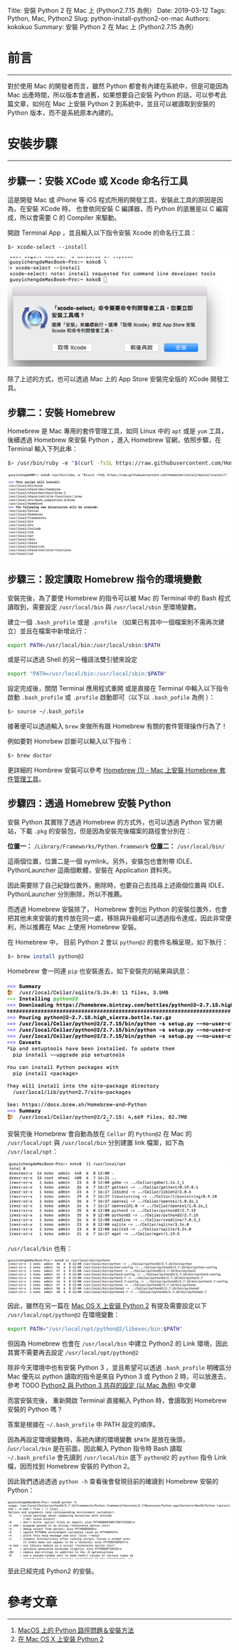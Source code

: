 Title: 安裝 Python 2 在 Mac 上 (Python2.7.15 為例）
Date: 2019-03-12
Tags: Python, Mac, Python2
Slug: python-install-python2-on-mac
Authors: kokokuo
Summary: 安裝 Python 2 在 Mac 上 (Python2.7.15 為例）

# 前言
---
對於使用 Mac 的開發者而言，雖然 Python 都會有內建在系統中，但是可能因為 Mac 出產時間，所以版本會過舊，如果想要自己安裝 Python 的話，可以參考此篇文章，如何在 Mac 上安裝 Python 2 到系統中，並且可以被讀取到安裝的 Python 版本，而不是系統原本內建的。

# 安裝步驟
---

## 步驟一：安裝 XCode 或 Xcode 命名行工具
這是開發 Mac 或 iPhone 等 iOS 程式所用的開發工具，安裝此工具的原因是因為，在安裝 XCode 時， 也會依同安裝 C 編譯器，而 Python 的底層是以 C 編寫成，所以會需要 C 的 Compiler 來驅動。

開啟 Terminal App ，並且輸入以下指令安裝 Xcode 的命名行工具：

```bash
$> xcode-select --install
```

![1-Install-XCode-Tool](../images/20190312-python-install-python2-on-mac/1-Install-XCode-Tool.png)

除了上述的方式，也可以透過 Mac 上的 App Store 安裝完全版的 XCode 開發工具。

## 步驟二：安裝 Homebrew 
Homebrew 是 Mac 專用的套件管理工具，如同 Linux 中的 `apt` 或是 `yum` 工具，後續透過 Homebrew 來安裝 Python ，進入 Homebrew 官網，依照步驟，在 Terminal 輸入下列此串：

```bash
$> /usr/bin/ruby -e "$(curl -fsSL https://raw.githubusercontent.com/Homebrew/install/master/install)"
```

![2-Install-Homebrew](../images/20190312-python-install-python2-on-mac/2-Install-Homebrew.png)

## 步驟三：設定讀取 Homebrew 指令的環境變數

安裝完後，為了要使 Homebrew 的指令可以被 Mac 的 Terminal 中的 Bash 程式讀取到，需要設定 `/usr/local/bin` 與 `/usr/local/sbin` 至環境變數。

建立一個 `.bash_profile` 或是 `.profile` （如果已有其中一個檔案則不需再次建立）並且在檔案中新增此行：

```bash
export PATH=/usr/local/bin:/usr/local/sbin:$PATH
```

或是可以透過 Shell 的另一種語法雙引號來設定

```bash
export "PATH=/usr/local/bin:/usr/local/sbin:$PATH"
```

設定完成後，關閉 Terminal 應用程式重開 或是直接在 Terminal 中輸入以下指令啟動 `.bash_profile` 或 `.profile` 啟動即可（以下以 `.bash_pofile` 為例 ）：

```bash
$> source ~/.bash_pofile
```

接著便可以透過輸入 `brew` 來做所有跟 Homebrew 有關的套件管理操作行為了！ 

例如要對 Homrbew 診斷可以輸入以下指令：

```bash
$> brew doctor
```

更詳細的 Hombrew 安裝可以參考 [Homebrew (1) - Mac 上安裝 Homebrew 套件管理工具]({filename}/posts/20190306-mac-install-homebrew.md)。

## 步驟四：透過 Homebrew 安裝 Python
安裝 Python 其實除了透過 Homebrew 的方式外，也可以透過 Python 官方網站，下載 `.pkg` 的安裝包，但是因為安裝完後檔案的路徑會分別在：


**位置一：** `/Library/Frameworks/Python.framework`
**位置二：** `/usr/local/bin/`


這兩個位置，位置二是一個 symlink。另外，安裝包也會附帶 IDLE、PythonLauncher 這兩個軟體，安裝在 Application 資料夾。

因此需要除了自己紀錄位置外，刪除時，也要自己去找尋上述兩個位置與 IDLE、PythonLauncher 分別刪除，所以不推薦。

而透過 Homebrew 安裝除了， Homebrew 會列出 Python 的安裝位置外，也會把其他未來安裝的套件放在同一處，移除與升級都可以透過指令達成，因此非常便利，所以推薦在 Mac 上使用 Homebrew 安裝。

在 Homebrew 中， 目前 Python 2 會以 `python@2` 的套件名稱呈現，如下執行：

```bash
$> brew install python@2
```

Homebrew 會一同連 `pip` 也安裝進去，如下安裝完的結果與訊息：

![3-install-python2-by-homebrew](../images/20190312-python-install-python2-on-mac/3-install-python2-by-homebrew.png)

安裝完後 Homebrew 會自動為放在 `Cellar` 的 `Python@2` 在 Mac 的 `/usr/local/opt` 與 `/usr/local/bin` 分別建置 link 檔案，如下為 `/usr/local/opt`：

![4-installed-python2-location-1](../images/20190312-python-install-python2-on-mac/4-installed-python2-location-1.png)

`/usr/local/bin` 也有：

![4-installed-python2-location-2](../images/20190312-python-install-python2-on-mac/4-installed-python2-location-2.png)

因此，雖然在另一篇在 [Mac OS X 上安装 Python 2](http://pythonguidecn.readthedocs.io/zh/latest/starting/install/osx.html) 有提及需要設定以下 `/usr/local/opt/python@2` 在環境變數：

```bash
export PATH="/usr/local/opt/python@2/libexec/bin:$PATH"
```

但因為 Homebrew 也會在 `/usr/local/bin` 中建立 Python2 的 Link 環境，因此其實不需要再去設定 `/usr/local/opt/python@2`

除非今天環境中也有安裝 Python 3 ，並且希望可以透過 `.bash_profile` 明確區分 Mac 優先以 python 讀取的指令是來自 Python 3 或 Python 2 時，可以放進去，參考 TODO [Python2 與 Python 3 共存的設定 (以 Mac 為例)]() 中文章

而當安裝完後， 重新開啟 Terminal 直接輸入 Python 時，會讀取到 Homebrew 安裝的 Python 嗎？ 

答案是根據在 `~/.bash_profile` 中 PATH 設定的順序。

因為再設定環境變數時，系統內建的環境變數 `$PATH` 是放在後頭， /`usr/local/bin` 是在前面，因此輸入 Python 指令時 Bash 讀取 `~/.bash_profile` 會先讀到 `/usr/local/bin` 底下 `python@2` 的 `python` 指令 Link 檔，因而找到 Homebrew 安裝的 Python 2。

因此我們透過透過 `python -h` 查看後會發現目前的確讀到 Homebrew 安裝的 Python：

![5-python2-help-command](../images/20190312-python-install-python2-on-mac/5-python2-help-command.png)

至此已經完成 Python2 的安裝。

# 參考文章
---
1. [MacOS 上的 Python 路徑問題＆安裝方法](https://medium.com/denix-daily/macos%E4%B8%8A%E7%9A%84python%E8%B7%AF%E5%BE%91%E5%95%8F%E9%A1%8C-%E5%AE%89%E8%A3%9D%E6%96%B9%E6%B3%95-a10c01cc42a)
2. [在 Mac OS X 上安装 Python 2](http://pythonguidecn.readthedocs.io/zh/latest/starting/install/osx.html)

